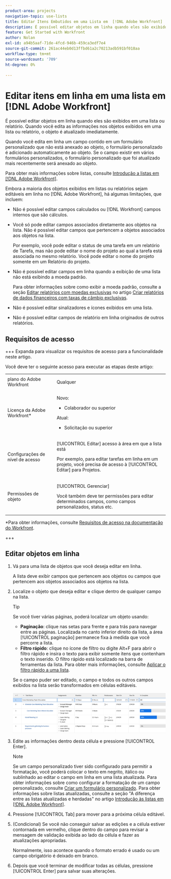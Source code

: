 ```yaml
---
product-area: projects
navigation-topic: use-lists
title: Editar Itens Embutidos em uma Lista em  [!DNL Adobe Workfront]
description: É possível editar objetos em linha quando eles são exibidos em uma lista ou relatório. Quando você edita as informações nos objetos exibidos em uma lista ou relatório, o objeto é atualizado imediatamente.
feature: Get Started with Workfront
author: Nolan
exl-id: a94b5aaf-71de-4fcd-946b-459ca3edf7e4
source-git-commit: 261ac44eb0d13ffbd61a2c70213adb591bf018aa
workflow-type: tm+mt
source-wordcount: '709'
ht-degree: 0%

---
```


# Editar itens em linha em uma lista em [!DNL Adobe Workfront]

<!--Audited: 11/2024-->

É possível editar objetos em linha quando eles são exibidos em uma lista ou relatório. Quando você edita as informações nos objetos exibidos em uma lista ou relatório, o objeto é atualizado imediatamente.

Quando você edita em linha um campo contido em um formulário personalizado que não está anexado ao objeto, o formulário personalizado é adicionado automaticamente ao objeto. Se o campo existir em vários formulários personalizados, o formulário personalizado que foi atualizado mais recentemente será anexado ao objeto.

Para obter mais informações sobre listas, consulte [Introdução a listas em [!DNL Adobe Workfront]](../../../workfront-basics/navigate-workfront/use-lists/view-items-in-a-list.md).

Embora a maioria dos objetos exibidos em listas ou relatórios sejam editáveis em linha no [!DNL Adobe Workfront], há algumas limitações, que incluem:

* Não é possível editar campos calculados ou [!DNL Workfront] campos internos que são cálculos.
* Você só pode editar campos associados diretamente aos objetos na lista. Não é possível editar campos que pertencem a objetos associados aos objetos na lista.

  Por exemplo, você pode editar o status de uma tarefa em um relatório de Tarefa, mas não pode editar o nome do projeto ao qual a tarefa está associada no mesmo relatório. Você pode editar o nome do projeto somente em um Relatório do projeto.
* Não é possível editar campos em linha quando a exibição de uma lista não está exibindo a moeda padrão.

  Para obter informações sobre como exibir a moeda padrão, consulte a seção [Editar relatórios com moedas exclusivas](../../../reports-and-dashboards/reports/creating-and-managing-reports/create-financial-data-reports-unique-exchange-rates.md#editing-reports-with-unique-currencies) no artigo [Criar relatórios de dados financeiros com taxas de câmbio exclusivas](../../../reports-and-dashboards/reports/creating-and-managing-reports/create-financial-data-reports-unique-exchange-rates.md).
* Não é possível editar sinalizadores e ícones exibidos em uma lista.
* Não é possível editar campos de relatório em linha originados de outros relatórios.

## Requisitos de acesso

+++ Expanda para visualizar os requisitos de acesso para a funcionalidade neste artigo.

Você deve ter o seguinte acesso para executar as etapas deste artigo:

<table style="table-layout:auto"> 
 <col> 
 <col> 
 <tbody> 
  <tr> 
   <td role="rowheader">plano do Adobe Workfront</td> 
   <td> <p>Qualquer</p> </td> 
  </tr> 
  <tr> 
   <td role="rowheader">Licença da Adobe Workfront*</td> 
   <td> 
    <p>Novo:</p>
   <ul><li><p>Colaborador ou superior </p></li>
   </ul>

<p>Atual:</p>
   <ul><li><p>Solicitação ou superior</p></li>
    </ul></td> 
  </tr> 
  <tr> 
   <td role="rowheader">Configurações de nível de acesso</td> 
   <td> <p>[!UICONTROL Editar] acesso à área em que a lista está</p> <p>Por exemplo, para editar tarefas em linha em um projeto, você precisa de acesso à [!UICONTROL Editar] para Projetos.</p></td> 
  </tr> 
  <tr> 
   <td role="rowheader">Permissões de objeto</td> 
   <td> <p>[!UICONTROL Gerenciar]</p> <p>Você também deve ter permissões para editar determinados campos, como campos personalizados, status etc.</p>  </td> 
  </tr> 
 </tbody> 
</table>

*Para obter informações, consulte [Requisitos de acesso na documentação do Workfront](/help/quicksilver/administration-and-setup/add-users/access-levels-and-object-permissions/access-level-requirements-in-documentation.md).

+++

## Editar objetos em linha

1. Vá para uma lista de objetos que você deseja editar em linha.

   A lista deve exibir campos que pertencem aos objetos ou campos que pertencem aos objetos associados aos objetos na lista.

1. Localize o objeto que deseja editar e clique dentro de qualquer campo na lista.

   >[!TIP]
   >
   >Se você tiver várias páginas, poderá localizar um objeto usando:
   >
   >   * **Paginação**: clique nas setas para frente e para trás para navegar entre as páginas.
   >     Localizada no canto inferior direito da lista, a área [!UICONTROL paginação] permanece fixa à medida que você percorre a lista.
   >   * **Filtro rápido**: clique no ícone de filtro ou digite Alt+F para abrir o filtro rápido e insira o texto para exibir somente itens que contenham o texto inserido.
   >     O filtro rápido está localizado na barra de ferramentas da lista. Para obter mais informações, consulte [Aplicar o filtro rápido a uma lista](../../../workfront-basics/navigate-workfront/use-lists/apply-quick-filter-list.md).

   Se o campo puder ser editado, o campo e todos os outros campos exibidos na lista serão transformados em células editáveis.

   ![](assets/nwe-editable-cells-350x131.png)

1. Edite as informações dentro desta célula e pressione [!UICONTROL Enter].

   >[!NOTE]
   >
   >Se um campo personalizado tiver sido configurado para permitir a formatação, você poderá colocar o texto em negrito, itálico ou sublinhado ao editar o campo em linha em uma lista atualizada.
   >Para obter informações sobre como configurar a formatação de um campo personalizado, consulte [Criar um formulário personalizado](/help/quicksilver/administration-and-setup/customize-workfront/create-manage-custom-forms/form-designer/design-a-form/design-a-form.md).
   >Para obter informações sobre listas atualizadas, consulte a seção &quot;A diferença entre as listas atualizadas e herdadas&quot; no artigo [Introdução às listas em [!DNL Adobe Workfront]](../../../workfront-basics/navigate-workfront/use-lists/view-items-in-a-list.md).

1. Pressione [!UICONTROL Tab] para mover para a próxima célula editável.
1. (Condicional) Se você não conseguir salvar as edições e a célula estiver contornada em vermelho, clique dentro do campo para revisar a mensagem de validação exibida ao lado da célula e fazer as atualizações apropriadas.

   Normalmente, isso acontece quando o formato errado é usado ou um campo obrigatório é deixado em branco.

1. Depois que você terminar de modificar todas as células, pressione [!UICONTROL Enter] para salvar suas alterações.
